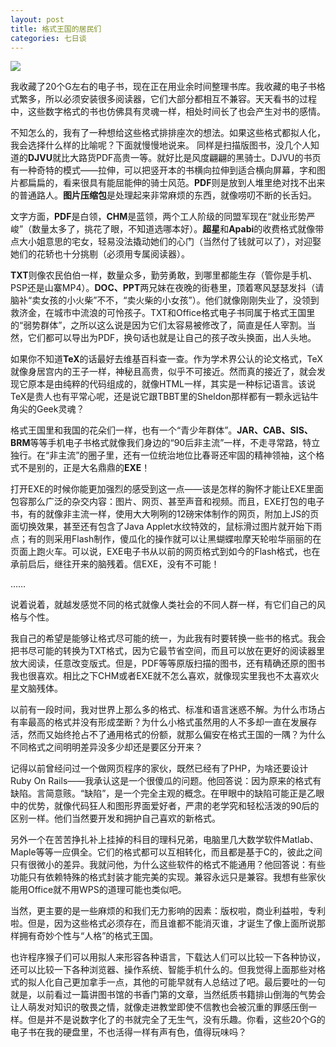 ```yaml
---
layout: post
title: 格式王国的居民们
categories: 七日谈
---
```

![](https://ws1.sinaimg.cn/large/4b91f9d5gy1fvlz68w2d5j20zk0nphdt.jpg)

我收藏了20个G左右的电子书，现在正在用业余时间整理书库。我收藏的电子书格式繁多，所以必须安装很多阅读器，它们大部分都相互不兼容。天天看书的过程中，这些数字格式的书也仿佛具有灵魂一样，相处时间长了也会产生对书的感情。

不知怎么的，我有了一种想给这些格式排排座次的想法。如果这些格式都拟人化，我会选择什么样的比喻呢？下面就慢慢地说来。
同样是扫描版图书，没几个人知道的**DJVU**就比大路货PDF高贵一等。就好比是风度翩翩的黑骑士。DJVU的书页有一种奇特的模式——拉伸，可以把竖开本的书横向拉伸到适合横向屏幕，字和图片都扁扁的，看来很具有能屈能伸的骑士风范。**PDF**则是放到人堆里绝对找不出来的普通路人。**图片压缩包**是处理起来非常麻烦的东西，就像唠叨不断的长舌妇。

文字方面，**PDF**是白领，**CHM**是蓝领，两个工人阶级的同盟军现在“就业形势严峻”（数量太多了，挑花了眼，不知道选哪本好）。**超星**和**Apabi**的收费格式就像带点大小姐意思的宅女，轻易没法撬动她们的心门（当然付了钱就可以了），对迎娶她们的花轿也十分挑剔（必须用专属阅读器）。

**TXT**则像农民伯伯一样，数量众多，勤劳勇敢，到哪里都能生存（管你是手机、PSP还是山寨MP4）。**DOC、PPT**两兄妹在夜晚的街巷里，顶着寒风瑟瑟发抖（请脑补“卖女孩的小火柴”不不，“卖火柴的小女孩”）。他们就像刚刚失业了，没领到救济金，在城市中流浪的可怜孩子。TXT和Office格式电子书同属于格式王国里的“弱势群体”，之所以这么说是因为它们太容易被修改了，简直是任人宰割。当然，它们都可以导出为PDF，换句话也就是让自己的孩子改头换面，出人头地。

如果你不知道**TeX**的话最好去维基百科查一查。作为学术界公认的论文格式，TeX就像身居宫内的王子一样，神秘且高贵，似乎不可接近。然而真的接近了，就会发现它原本是由纯粹的代码组成的，就像HTML一样，其实是一种标记语言。该说TeX是贵人也有平常心呢，还是说它跟TBBT里的Sheldon那样都有一颗永远钻牛角尖的Geek灵魂？

格式王国里和我国的花朵们一样，也有一个“青少年群体”。**JAR、CAB、SIS、BRM**等等手机电子书格式就像我们身边的“90后非主流”一样，不走寻常路，特立独行。在“非主流”的圈子里，还有一位统治地位比春哥还牢固的精神领袖，这个格式不是别的，正是大名鼎鼎的**EXE**！

打开EXE的时候你能更加强烈的感受到这一点——该是怎样的胸怀才能让EXE里面包容那么广泛的杂交内容：图片、网页、甚至声音和视频。而且，EXE打包的电子书，有的就像非主流一样，使用大大咧咧的12磅宋体制作的网页，附加上JS的页面切换效果，甚至还有包含了Java Applet水纹特效的，鼠标滑过图片就开始下雨点；有的则采用Flash制作，傻瓜化的操作就可以让黑蝴蝶啦摩天轮啦华丽丽的在页面上跑火车。可以说，EXE电子书从以前的网页格式到如今的Flash格式，也在承前启后，继往开来的脑残着。信EXE，没有不可能！

……

说着说着，就越发感觉不同的格式就像人类社会的不同人群一样，有它们自己的风格与个性。

我自己的希望是能够让格式尽可能的统一，为此我有时要转换一些书的格式。我会把书尽可能的转换为TXT格式，因为它最节省空间，而且可以放在更好的阅读器里放大阅读，任意改变版式。但是，PDF等等原版扫描的图书，还有精确还原的图书我也很喜欢。相比之下CHM或者EXE就不怎么喜欢，就像现实里我也不太喜欢火星文脑残体。

以前有一段时间，我对世界上那么多的格式、标准和语言迷惑不解。为什么市场占有率最高的格式并没有形成垄断？为什么小格式虽然用的人不多却一直在发展存活，然而又始终抢占不了通用格式的份额，就那么偏安在格式王国的一隅？为什么不同格式之间明明差异没多少却还是要区分开来？

记得以前曾经问过一个做网页程序的家伙，既然已经有了PHP，为啥还要设计Ruby On Rails——我承认这是一个很傻瓜的问题。他回答说：因为原来的格式有缺陷。言简意赅。“缺陷”，是一个完全主观的概念。在甲眼中的缺陷可能正是乙眼中的优势，就像代码狂人和图形界面爱好者，严肃的老学究和轻松活泼的90后的区别一样。他们当然要开发和拥护自己喜欢的新格式。

另外一个在苦苦挣扎补上挂掉的科目的理科兄弟，电脑里几大数学软件Matlab、Maple等等一应俱全。它们的格式都可以互相转化，而且都是基于C的，彼此之间只有很微小的差异。我就问他，为什么这些软件的格式不能通用？他回答说：有些功能只有依赖特殊的格式封装才能完美的实现。兼容永远只是兼容。我想有些家伙能用Office就不用WPS的道理可能也类似吧。

当然，更主要的是一些麻烦的和我们无力影响的因素：版权啦，商业利益啦，专利啦。但是，因为这些格式必须存在，而且谁都不能消灭谁，才诞生了像上面所说那样拥有奇妙个性与“人格”的格式王国。

也许程序猴子们可以用拟人来形容各种语言，下载达人们可以比较一下各种协议，还可以比较一下各种浏览器、操作系统、智能手机什么的。但我觉得上面那些对格式的拟人化自己更加拿手一点，其他的可能早就有人总结过了吧。最后要吐的一句就是，以前看过一篇讲图书馆的书香门第的文章，当然纸质书籍排山倒海的气势会让人萌发对知识的敬畏之情，就像走进教堂即使不信教也会被沉重的罪感压倒一样。但是并不是说数字化了的书就完全了无生气，没有乐趣。你看，这些20个G的电子书在我的硬盘里，不也活得一样有声有色，值得玩味吗？